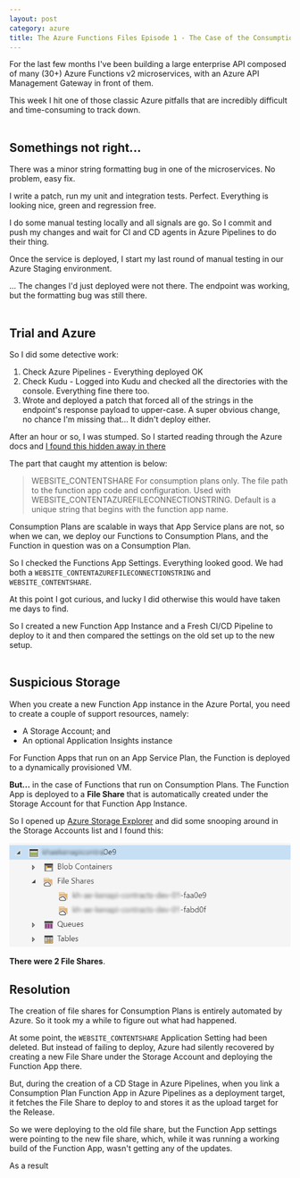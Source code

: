 ```yaml
---
layout: post
category: azure
title: The Azure Functions Files Episode 1 - The Case of the Consumption Plan File shares 
---
```


For the last few months I've been building a large enterprise API composed of many (30+) Azure Functions v2 microservices, with an Azure API Management Gateway in front of them.

This week I hit one of those classic Azure pitfalls that are incredibly difficult and time-consuming to track down.
<br/>
<br/>
## Somethings not right...

There was a minor string formatting bug in one of the microservices. No problem, easy fix.  

I write a patch, run my unit and integration tests. Perfect. Everything is looking nice, green and regression free. 

I do some manual testing locally and all signals are go. So I commit and push my changes and wait for CI and CD agents in Azure Pipelines to do their thing. 

Once the service is deployed, I start my last round of manual testing in our Azure Staging environment. 

... The changes I'd just deployed were not there. The endpoint was working, but the formatting bug was still there. 
<br/>
<br/>
## Trial and Azure

So I did some detective work:

1. Check Azure Pipelines - Everything deployed OK
2. Check Kudu - Logged into Kudu and checked all the directories with the console. Everything fine there too.
3. Wrote and deployed a patch that forced all of the strings in the endpoint's response payload to upper-case. A super obvious change, no chance I'm missing that... It didn't deploy either. 

After an hour or so, I was stumped. So I started reading through the Azure docs and [I found this hidden away in there](https://docs.microsoft.com/en-us/azure/azure-functions/functions-app-settings#website_contentazurefileconnectionstring)

The part that caught my attention is below:
>WEBSITE_CONTENTSHARE
For consumption plans only. The file path to the function app code and configuration. Used with WEBSITE_CONTENTAZUREFILECONNECTIONSTRING. Default is a unique string that begins with the function app name.

Consumption Plans are scalable in ways that App Service plans are not, so when we can, we deploy our Functions to Consumption Plans, and the Function in question was on a Consumption Plan.

So I checked the Functions App Settings. Everything looked good. We had both a `WEBSITE_CONTENTAZUREFILECONNECTIONSTRING` and `WEBSITE_CONTENTSHARE`. 

At this point I got curious, and lucky I did otherwise this would have taken me days to find. 

So I created a new Function App Instance and a Fresh CI/CD Pipeline to deploy to it and then compared the settings on the old set up to the new setup.
<br/>
<br/>
## Suspicious Storage

When you create a new Function App instance in the Azure Portal, you need to create a couple of support resources, namely:
- A Storage Account; and
- An optional Application Insights instance

For Function Apps that run on an App Service Plan, the Function is deployed to a dynamically provisioned VM. 

**But...** in the case of Functions that run on Consumption Plans. The Function App is deployed to a **File Share** that is automatically created under the Storage Account for that Function App Instance.

So I opened up [Azure Storage Explorer](https://docs.microsoft.com/en-us/azure/vs-azure-tools-storage-manage-with-storage-explorer?tabs=windows) and did some snooping around in the Storage Accounts list and I found this:

![Azure Storage Explorer Multiple File Shares](https://github.com/liamwhan/liamwhan.github.io/blob/master/images/Storage.PNG?raw=true)

**There were 2 File Shares**. 

## Resolution

The creation of file shares for Consumption Plans is entirely automated by Azure. So it took my a while to figure out what had happened. 

At some point, the `WEBSITE_CONTENTSHARE` Application Setting had been deleted. But instead of failing to deploy, Azure had silently recovered by creating a new File Share under the Storage Account and deploying the Function App there. 

But, during the creation of a CD Stage in Azure Pipelines, when you link a Consumption Plan Function App in Azure Pipelines as a deployment target, it fetches the File Share to deploy to and stores it as the upload target for the Release.

So we were deploying to the old file share, but the Function App settings were pointing to the new file share, which, while it was running a working build of the Function App, wasn't getting any of the updates. 

As a result 
